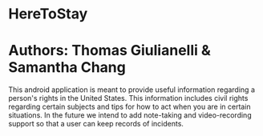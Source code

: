 # HereToStay
# Authors: Thomas Giulianelli & Samantha Chang

This android application is meant to provide useful information regarding a person's rights in the United States. 
This information includes civil rights regarding certain subjects and tips for how to act when you are in certain situations.
In the future we intend to add note-taking and video-recording support so that a user can keep records of incidents.
